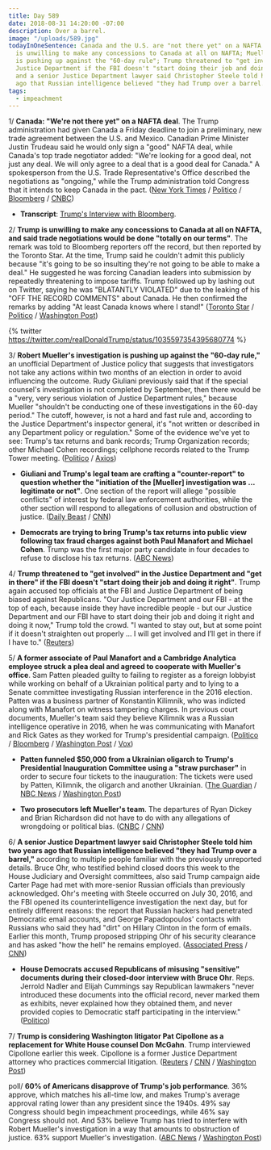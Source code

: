 ```yaml
---
title: Day 589
date: 2018-08-31 14:20:00 -07:00
description: Over a barrel.
image: "/uploads/589.jpg"
todayInOneSentence: Canada and the U.S. are "not there yet" on a NAFTA deal; Trump
  is unwilling to make any concessions to Canada at all on NAFTA; Mueller's investigation
  is pushing up against the "60-day rule"; Trump threatened to "get involved" in the
  Justice Department if the FBI doesn't "start doing their job and doing it right";
  and a senior Justice Department lawyer said Christopher Steele told him two years
  ago that Russian intelligence believed "they had Trump over a barrel."
tags:
  - impeachment
---
```


1/ **Canada: "We're not there yet" on a NAFTA deal**. The Trump administration had given Canada a Friday deadline to join a preliminary, new trade agreement between the U.S. and Mexico. Canadian Prime Minister Justin Trudeau said he would only sign a "good" NAFTA deal, while Canada's top trade negotiator added: "We're looking for a good deal, not just any deal. We will only agree to a deal that is a good deal for Canada." A spokesperson from the U.S. Trade Representative's Office described the negotiations as "ongoing," while the Trump administration told Congress that it intends to keep Canada in the pact. ([New York Times](https://www.nytimes.com/2018/08/31/business/us-canada-nafta.html) / [Politico](https://www.politico.com/story/2018/08/31/trump-notify-congress-nafta-deal-mexico-canada-trade-763370) / [Bloomberg](https://www.bloomberg.com/news/articles/2018-08-30/trump-says-nafta-deal-close-as-negotiators-rush-to-meet-deadline) / [CNBC](https://www.cnbc.com/2018/08/31/canadas-freeland-says-nafta-deal-not-reached-after-trump-comments-on-trade-talks.html))

* **Transcript**: [Trump's Interview with Bloomberg](https://www.bloomberg.com/news/articles/2018-08-31/president-donald-trump-interviewed-by-bloomberg-news-transcript).

2/ **Trump is unwilling to make any concessions to Canada at all on NAFTA, and said trade negotiations would be done "totally on our terms"**. The remark was told to Bloomberg reporters off the record, but then reported by the Toronto Star. At the time, Trump said he couldn't admit this publicly because "it's going to be so insulting they're not going to be able to make a deal." He suggested he was forcing Canadian leaders into submission by repeatedly threatening to impose tariffs. Trump followed up by lashing out on Twitter, saying he was "BLATANTLY VIOLATED" due to the leaking of his "OFF THE RECORD COMMENTS" about Canada. He then confirmed the remarks by adding "At least Canada knows where I stand!" ([Toronto Star](https://www.thestar.com/news/world/2018/08/31/bombshell-leak-to-toronto-star-upends-nafta-talks-in-secret-so-insulting-remarks-trump-says-he-isnt-compromising-at-all-with-canada.html) / [Politico](https://www.politico.com/story/2018/08/31/trump-canada-trade-negotiations-toronto-star-805570) / [Washington Post](https://www.washingtonpost.com/business/economy/nafta-talks-appear-to-sour-after-report-that-trump-disparaged-canada/2018/08/31/56ba2868-ad30-11e8-8a0c-70b618c98d3c_story.html))

{% twitter https://twitter.com/realDonaldTrump/status/1035597354395680774 %}

3/ **Robert Mueller's investigation is pushing up against the "60-day rule,"** an unofficial Department of Justice policy that suggests that investigators not take any actions within two months of an election in order to avoid influencing the outcome. Rudy Giuliani previously said that if the special counsel's investigation is not completed by September, then there would be a "very, very serious violation of Justice Department rules," because Mueller "shouldn't be conducting one of these investigations in the 60-day period." The cutoff, however, is not a hard and fast rule and, according to the Justice Department's inspector general, it's "not written or described in any Department policy or regulation." Some of the evidence we've yet to see: Trump's tax returns and bank records; Trump Organization records; other Michael Cohen recordings; cellphone records related to the Trump Tower meeting. ([Politico](https://www.politico.com/story/2018/08/30/mueller-midterms-russia-probe-election-window-805491) / [Axios](https://www.axios.com/robert-mueller-secret-files-russia-investigation-ec344cf7-b875-4b78-a0d9-2b7058e08fcf.html))

* **Giuliani and Trump's legal team are crafting a "counter-report" to question whether the "initiation of the \[Mueller\] investigation was … legitimate or not"**. One section of the report will allege "possible conflicts" of interest by federal law enforcement authorities, while the other section will respond to allegations of collusion and obstruction of justice. ([Daily Beast](https://www.thedailybeast.com/rudy-giuliani-is-putting-together-a-counter-report-to-question-robert-muellers-legitimacy) / [CNN](https://www.cnn.com/2018/08/31/politics/rudy-giuliani-robert-mueller-report/index.html))

* **Democrats are trying to bring Trump's tax returns into public view following tax fraud charges against both Paul Manafort and Michael Cohen**. Trump was the first major party candidate in four decades to refuse to disclose his tax returns. ([ABC News](https://abcnews.go.com/Politics/fight-donald-trumps-tax-returns-heating/story?id=57524995))

4/ **Trump threatened to "get involved" in the Justice Department and "get in there" if the FBI doesn't "start doing their job and doing it right"**. Trump again accused top officials at the FBI and Justice Department of being biased against Republicans. "Our Justice Department and our FBI - at the top of each, because inside they have incredible people - but our Justice Department and our FBI have to start doing their job and doing it right and doing it now," Trump told the crowd. "I wanted to stay out, but at some point if it doesn't straighten out properly ... I will get involved and I’ll get in there if I have to." ([Reuters](https://www.reuters.com/article/us-linkedin-china-espionage-exclusive/exclusive-u-s-accuses-china-of-super-aggressive-spy-campaign-on-linkedin-idUSKCN1LG15Y))

5/ **A former associate of Paul Manafort and a Cambridge Analytica employee struck a plea deal and agreed to cooperate with Mueller's office**. Sam Patten pleaded guilty to failing to register as a foreign lobbyist while working on behalf of a Ukrainian political party and to lying to a Senate committee investigating Russian interference in the 2016 election. Patten was a business partner of Konstantin Kilimnik, who was indicted along with Manafort on witness tampering charges. In previous court documents, Mueller's team said they believe Kilimnik was a Russian intelligence operative in 2016, when he was communicating with Manafort and Rick Gates as they worked for Trump's presidential campaign. ([Politico](https://www.politico.com/story/2018/08/31/former-manafort-associate-is-charged-with-failing-to-register-as-a-foreign-agent-805566) / [Bloomberg](https://www.bloomberg.com/news/articles/2018-08-31/manafort-associate-sam-patten-is-charged-with-fara-violation) / [Washington Post](https://www.washingtonpost.com/local/public-safety/washington-consultant-for-ukraine-party-set-to-plead-guilty-to-violating-lobbyist-disclosure-law/2018/08/31/172cf2c8-ad23-11e8-a8d7-0f63ab8b1370_story.html) / [Vox](https://www.vox.com/2018/8/31/17805310/sam-patten-mueller-plea-manafort))

* **Patten funneled $50,000 from a Ukrainian oligarch to Trump's Presidential Inauguration Committee using a "straw purchaser"** in order to secure four tickets to the inauguration: The tickets were used by Patten, Kilimnik, the oligarch and another Ukrainian. ([The Guardian](https://www.theguardian.com/us-news/2018/aug/31/paul-manafort-sam-patten-charged-cambridge-analytica) / [NBC News](https://www.nbcnews.com/politics/justice-department/lobbyist-charged-failing-register-foreign-agent-manafort-linked-case-n905386) / [Washington Post](https://www.washingtonpost.com/local/public-safety/washington-consultant-for-ukraine-party-set-to-plead-guilty-to-violating-lobbyist-disclosure-law/2018/08/31/172cf2c8-ad23-11e8-a8d7-0f63ab8b1370_story.html))

* **Two prosecutors left Mueller's team**. The departures of Ryan Dickey and Brian Richardson did not have to do with any allegations of wrongdoing or political bias. ([CNBC](https://www.cnbc.com/2018/08/31/two-prosecutors-leave-mueller-team-including-cyber-expert.html) / [CNN](https://www.cnn.com/2018/08/31/politics/dickey-richardson-leave-mueller/index.html))

6/ **A senior Justice Department lawyer said Christopher Steele told him two years ago that Russian intelligence believed "they had Trump over a barrel,"** according to multiple people familiar with the previously unreported details. Bruce Ohr, who testified behind closed doors this week to the House Judiciary and Oversight committees, also said Trump campaign aide Carter Page had met with more-senior Russian officials than previously acknowledged. Ohr's meeting with Steele occurred on July 30, 2016, and the FBI opened its counterintelligence investigation the next day, but for entirely different reasons: the report that Russian hackers had penetrated Democratic email accounts, and George Papadopoulos' contacts with Russians who said they had "dirt" on Hillary Clinton in the form of emails. Earlier this month, Trump proposed stripping Ohr of his security clearance and has asked "how the hell" he remains employed. ([Associated Press](https://apnews.com/4ac772445073491aa7d3ca9e558e0144) / [CNN](https://www.cnn.com/2018/08/31/politics/bruce-ohr-christopher-steele-donald-trump/index.html))

* **House Democrats accused Republicans of misusing "sensitive" documents during their closed-door interview with Bruce Ohr**. Reps. Jerrold Nadler and Elijah Cummings say Republican lawmakers "never introduced these documents into the official record, never marked them as exhibits, never explained how they obtained them, and never provided copies to Democratic staff participating in the interview." ([Politico](https://www.politico.com/story/2018/08/31/dems-accuse-republicans-of-misusing-sensitive-documents-during-ohr-hearing-805565))

7/ **Trump is considering Washington litigator Pat Cipollone as a replacement for White House counsel Don McGahn**. Trump interviewed Cipollone earlier this week. Cipollone is a former Justice Department attorney who practices commercial litigation. ([Reuters](https://www.reuters.com/article/us-usa-trump-counsel/trump-considering-d-c-litigator-to-replace-white-house-counsel-mcgahn-idUSKCN1LG2AO) / [CNN](https://www.cnn.com/2018/08/31/politics/pat-cipollone-white-house-counsel/index.html) / [Washington Post](https://www.washingtonpost.com/politics/president-trump-is-considering-washington-litigator-pat-cipollone-to-replace-outgoing-white-house-counsel-donald-mcgahn/2018/08/31/493dc70e-ad2f-11e8-b1da-ff7faa680710_story.html))

poll/ **60% of Americans disapprove of Trump's job performance**. 36% approve, which matches his all-time low, and makes Trump's average approval rating lower than any president since the 1940s. 49% say Congress should begin impeachment proceedings, while 46% say Congress should not. And 53% believe Trump has tried to interfere with Robert Mueller's investigation in a way that amounts to obstruction of justice. 63% support Mueller's investigation. ([ABC News](https://abcnews.go.com/Politics/trouble-trump-disapproval-high-63-back-mueller-half/story?id=57507081) / [Washington Post](https://www.washingtonpost.com/politics/poll-60-percent-disapprove-of-trump-while-clear-majorities-back-mueller-and-sessions/2018/08/30/4cd32174-ac7c-11e8-a8d7-0f63ab8b1370_story.html))
